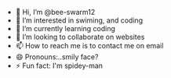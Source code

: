 - 👋 Hi, I’m @bee-swarm12
- 👀 I’m interested in swiming, and coding
- 🌱 I’m currently learning coding
- 💞️ I’m looking to collaborate on websites
- 📫 How to reach me is to contact me on email
- 😄 Pronouns:..smily face?
- ⚡ Fun fact: I'm spidey-man

<!---
bee-swarm12/bee-swarm12 is a ✨ special ✨ repository because its `README.md` (this file) appears on your GitHub profile.
You can click the Preview link to take a look at your changes.
--->
